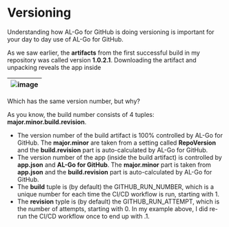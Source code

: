 # Versioning
Understanding how AL-Go for GitHub is doing versioning is important for your day to day use of AL-Go for GitHub.

As we saw earlier, the **artifacts** from the first successful build in my repository was called version **1.0.2.1**. Downloading the artifact and unpacking reveals the app inside

| ![image](https://user-images.githubusercontent.com/10775043/231452819-18130b7d-e52d-45ef-9f36-06682a8a1d94.png) |
|-|

Which has the same version number, but why?

As you know, the build number consists of 4 tuples: **major.minor.build.revision**.
- The version number of the build artifact is 100% controlled by AL-Go for GitHub. The **major.minor** are taken from a setting called **RepoVersion** and the **build.revision** part is auto-calculated by AL-Go for GitHub.
- The version number of the app (inside the build artifact) is controlled by **app.json** and **AL-Go for GitHub**. The **major.minor** part is taken from **app.json** and the **build.revision** part is auto-calculated by AL-Go for GitHub.
- The **build** tuple is (by default) the GITHUB_RUN_NUMBER, which is a unique number for each time the CI/CD workflow is run, starting with 1.
- The **revision** typle is (by default) the GITHUB_RUN_ATTEMPT, which is the number of attempts, starting with 0. In my example above, I did re-run the CI/CD workflow once to end up with .1.



